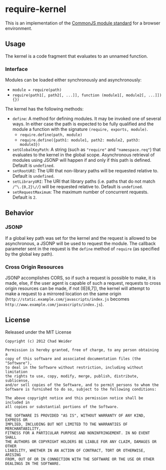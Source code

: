 # require-kernel #

This is an implementation of the [CommonJS module standard](http://wiki.commonjs.org/wiki/Modules/1.1) for a browser environment.

## Usage ##

The kernel is a code fragment that evaluates to an unnamed function.

### Interface ###

Modules can be loaded either synchronously and asynchronously:

* `module = require(path)`
* `require(path1[, path2[, ...]], function (module1[, module2[, ...]]) {})`

The kernel has the following methods:

* `define`: A method for defining modules. It may be invoked one of several ways. In either case the path is expected to be fully qualified and the module a function with the signature `(require, exports, module)`.
  * `require.define(path, module)`
  * `require.define({path1: module1, path2: module2, path3: module3})`
* `setGlobalKeyPath`: A string (such as `"require"` and `"namespace.req"`) that evaluates to the kernel in the global scope. Asynchronous retrieval of modules using JSONP will happen if and only if this path is defined. Default is `undefined`.
* `setRootURI`: The URI that non-library paths will be requested relative to. Default is `undefined`.
* `setLibraryURI`: The URI that library paths (i.e. paths that do not match `/^\.{0,2}\//`) will be requested relative to. Default is `undefined`.
* `setRequestMaximum`: The maximum number of concurrent requests. Default is `2`.

## Behavior ##

### JSONP ###

If a global key path was set for the kernel and the request is allowed to be asynchronous, a JSONP will be used to request the module. The callback parameter sent in the request is the `define` method of `require` (as specified by the global key path).

### Cross Origin Resources ###

JSONP accomplishes CORS, so if such a request is possible to make, it is made, else, if the user agent is capable of such a request, requests to cross origin resources can be made, if not (IE[6,7]), the kernel will attempt to make a request to a mirrored location on the same origin (`http://static.example.com/javascripts/index.js` becomes `http://www.example.com/javascripts/index.js`).

## License ##

Released under the MIT License

    Copyright (c) 2012 Chad Weider

    Permission is hereby granted, free of charge, to any person obtaining a
    copy of this software and associated documentation files (the "Software"),
    to deal in the Software without restriction, including without limitation
    the rights to use, copy, modify, merge, publish, distribute, sublicense,
    and/or sell copies of the Software, and to permit persons to whom the
    Software is furnished to do so, subject to the following conditions:

    The above copyright notice and this permission notice shall be included in
    all copies or substantial portions of the Software.

    THE SOFTWARE IS PROVIDED "AS IS", WITHOUT WARRANTY OF ANY KIND, EXPRESS OR
    IMPLIED, INCLUDING BUT NOT LIMITED TO THE WARRANTIES OF MERCHANTABILITY,
    FITNESS FOR A PARTICULAR PURPOSE AND NONINFRINGEMENT. IN NO EVENT SHALL
    THE AUTHORS OR COPYRIGHT HOLDERS BE LIABLE FOR ANY CLAIM, DAMAGES OR OTHER
    LIABILITY, WHETHER IN AN ACTION OF CONTRACT, TORT OR OTHERWISE, ARISING
    FROM, OUT OF OR IN CONNECTION WITH THE SOFTWARE OR THE USE OR OTHER
    DEALINGS IN THE SOFTWARE.
